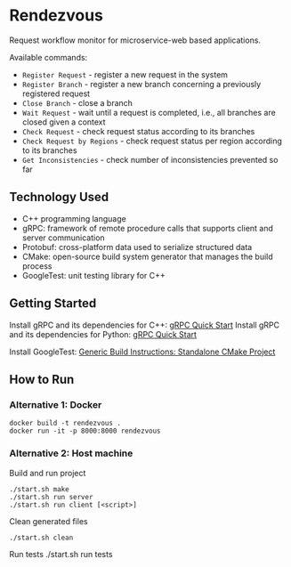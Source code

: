# Rendezvous

Request workflow monitor for microservice-web based applications.

Available commands:
- `Register Request` - register a new request in the system
- `Register Branch` - register a new branch concerning a previously registered request
- `Close Branch` - close a branch
- `Wait Request` - wait until a request is completed, i.e., all branches are closed given a context
- `Check Request` - check request status according to its branches
- `Check Request by Regions` - check request status per region according to its branches
- `Get Inconsistencies` - check number of inconsistencies prevented so far

## Technology Used

- C++ programming language
- gRPC: framework of remote procedure calls that supports client and server communication
- Protobuf: cross-platform data used to serialize structured data
- CMake: open-source build system generator that manages the build process
- GoogleTest: unit testing library for C++

## Getting Started

Install gRPC and its dependencies for C++: [gRPC Quick Start](https://grpc.io/docs/languages/cpp/quickstart/#install-grpc)
Install gRPC and its dependencies for Python: [gRPC Quick Start](https://grpc.io/docs/languages/python/quickstart/)

Install GoogleTest: [Generic Build Instructions: Standalone CMake Project](https://github.com/google/googletest/blob/main/googletest/README.md#standalone-cmake-project)

## How to Run

### Alternative 1: Docker

    docker build -t rendezvous .
    docker run -it -p 8000:8000 rendezvous

### Alternative 2: Host machine

Build and run project

    ./start.sh make
    ./start.sh run server
    ./start.sh run client [<script>]

Clean generated files

    ./start.sh clean

Run tests
    ./start.sh run tests